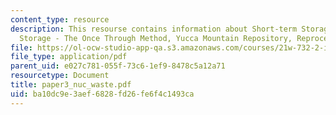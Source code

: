 ```yaml
---
content_type: resource
description: This resourse contains information about Short-term Storage,  Long-term
  Storage - The Once Through Method, Yucca Mountain Repository, Reprocessing.
file: https://ol-ocw-studio-app-qa.s3.amazonaws.com/courses/21w-732-2-introduction-to-technical-communication-ethics-in-science-and-technology-fall-2006/ba10dc9e3aef6828fd26fe6f4c1493ca_paper3_nuc_waste.pdf
file_type: application/pdf
parent_uid: e027c781-055f-73c6-1ef9-8478c5a12a71
resourcetype: Document
title: paper3_nuc_waste.pdf
uid: ba10dc9e-3aef-6828-fd26-fe6f4c1493ca
---
```

